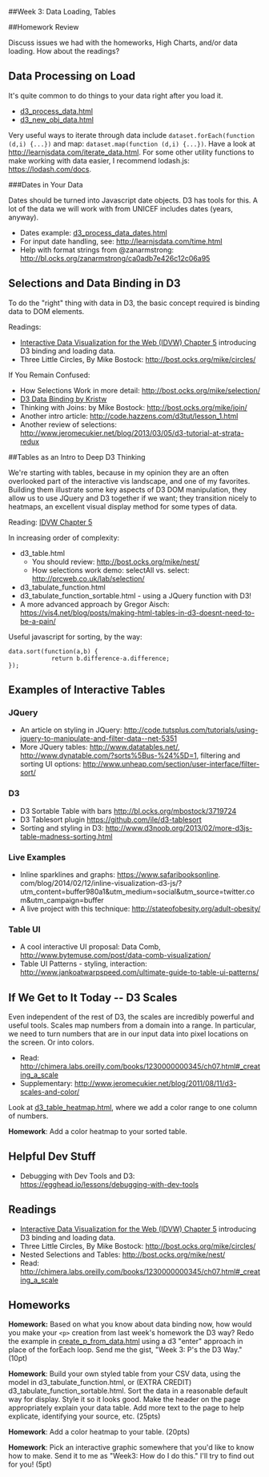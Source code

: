 ##Week 3: Data Loading, Tables


##Homework Review

Discuss issues we had with the homeworks, High Charts, and/or data loading.
How about the readings?


## Data Processing on Load

It's quite common to do things to your data right after you load it.

* [d3_process_data.html](d3_process_data.html)
* [d3_new_obj_data.html](d3_new_obj_data.html)

Very useful ways to iterate through data include `dataset.forEach(function (d,i) {...})` and map: `dataset.map(function (d,i) {...})`.  Have a look at http://learnjsdata.com/iterate_data.html.  For some other utility functions to make working with data easier, I recommend lodash.js: https://lodash.com/docs.


###Dates in Your Data

Dates should be turned into Javascript date objects.  D3 has tools for this. A lot of the data we will work with from UNICEF includes dates (years, anyway).

* Dates example: [d3_process_data_dates.html](d3_process_data_dates.html)
* For input date handling, see: http://learnjsdata.com/time.html
* Help with format strings from @zanarmstrong: http://bl.ocks.org/zanarmstrong/ca0adb7e426c12c06a95


## Selections and Data Binding in D3

To do the "right" thing with data in D3, the basic concept required is binding data to DOM elements.

Readings:

* [Interactive Data Visualization for the Web (IDVW) Chapter 5](http://chimera.labs.oreilly.com/books/1230000000345/ch05.html) introducing D3 binding and loading data.
* Three Little Circles, By Mike Bostock: http://bost.ocks.org/mike/circles/

If You Remain Confused:

* How Selections Work in more detail: http://bost.ocks.org/mike/selection/
* [D3 Data Binding by Kristw](http://kristw.github.io/d3-data-binding/?utm_content=buffer4c96b&utm_medium=social&utm_source=twitter.com&utm_campaign=buffer)
* Thinking with Joins: by Mike Bostock: http://bost.ocks.org/mike/join/
* Another intro article: http://code.hazzens.com/d3tut/lesson_1.html
* Another review of selections: http://www.jeromecukier.net/blog/2013/03/05/d3-tutorial-at-strata-redux


##Tables as an Intro to Deep D3 Thinking

We're starting with tables, because in my opinion they are an often overlooked part of the interactive vis landscape, and one of my favorites. Building them illustrate some key aspects of D3 DOM manipulation, they allow us to use JQuery and D3 together if we want; they transition nicely to heatmaps, an excellent visual display method for some types of data.

Reading: [IDVW Chapter 5](http://chimera.labs.oreilly.com/books/1230000000345/ch05.html#_binding_data)

In increasing order of complexity:

* d3_table.html
    * You should review: http://bost.ocks.org/mike/nest/
    * How selections work demo: selectAll vs. select: http://prcweb.co.uk/lab/selection/
* d3_tabulate_function.html
* d3_tabulate_function_sortable.html - using a JQuery function with D3!
* A more advanced approach by Gregor Aisch: https://vis4.net/blog/posts/making-html-tables-in-d3-doesnt-need-to-be-a-pain/

Useful javascript for sorting, by the way:

````
data.sort(function(a,b) {
            return b.difference-a.difference;
});
````




## Examples of Interactive Tables

### JQuery

* An article on styling in JQuery: http://code.tutsplus.com/tutorials/using-jquery-to-manipulate-and-filter-data--net-5351
* More JQuery tables: http://www.datatables.net/, http://www.dynatable.com/?sorts%5Bus-%24%5D=1, filtering and sorting UI options: http://www.unheap.com/section/user-interface/filter-sort/

### D3

* D3 Sortable Table with bars http://bl.ocks.org/mbostock/3719724
* D3 Tablesort plugin https://github.com/ile/d3-tablesort
* Sorting and styling in D3: http://www.d3noob.org/2013/02/more-d3js-table-madness-sorting.html

### Live Examples

* Inline sparklines and graphs: https://www.safaribooksonline.
com/blog/2014/02/12/inline-visualization-d3-js/?utm_content=buffer980a1&utm_medium=social&utm_source=twitter.com&utm_campaign=buffer
* A live project with this technique: http://stateofobesity.org/adult-obesity/


### Table UI

* A cool interactive UI proposal: Data Comb, http://www.bytemuse.com/post/data-comb-visualization/
* Table UI Patterns - styling, interaction: http://www.jankoatwarpspeed.com/ultimate-guide-to-table-ui-patterns/


## If We Get to It Today -- D3 Scales

Even independent of the rest of D3, the scales are incredibly powerful and useful tools.  Scales map numbers from a domain into a range. In particular, we need to turn numbers that are in our input data into pixel locations on the screen.  Or into colors.

* Read: http://chimera.labs.oreilly.com/books/1230000000345/ch07.html#_creating_a_scale
* Supplementary: http://www.jeromecukier.net/blog/2011/08/11/d3-scales-and-color/

Look at [d3_table_heatmap.html](d3_table_heatmap.html), where we add a color range to one column of numbers.

**Homework**: Add a color heatmap to your sorted table.


## Helpful Dev Stuff

* Debugging with Dev Tools and D3: https://egghead.io/lessons/debugging-with-dev-tools


## Readings

* [Interactive Data Visualization for the Web (IDVW) Chapter 5](http://chimera.labs.oreilly.com/books/1230000000345/ch05.html) introducing D3 binding and loading data.
* Three Little Circles, By Mike Bostock: http://bost.ocks.org/mike/circles/
* Nested Selections and Tables: http://bost.ocks.org/mike/nest/
* Read: http://chimera.labs.oreilly.com/books/1230000000345/ch07.html#_creating_a_scale


## Homeworks


**Homework:** Based on what you know about data binding now, how would you make your `<p>` creation from last week's homework the D3 way?  Redo the example in [create_p_from_data.html](../Week2/create_p_from_data.html) using a d3 "enter" approach in place of the forEach loop. Send me the gist, "Week 3: P's the D3 Way." (10pt)

**Homework**: Build your own styled table from your CSV data, using the model in d3_tabulate_function.html, or (EXTRA CREDIT) d3_tabulate_function_sortable.html. Sort the data in a reasonable default way for display.  Style it so it looks good. Make the header on the page appropriately explain your data table.  Add more text to the page to help explicate, identifying your source, etc. (25pts)

**Homework**: Add a color heatmap to your table. (20pts)

**Homework**: Pick an interactive graphic somewhere that you'd like to know how to make. Send it to me as "Week3: How do I do this."  I'll try to find out for you! (5pt)

